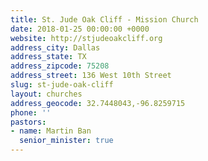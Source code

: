 ```yaml
---
title: St. Jude Oak Cliff - Mission Church
date: 2018-01-25 00:00:00 +0000
website: http://stjudeoakcliff.org
address_city: Dallas
address_state: TX
address_zipcode: 75208
address_street: 136 West 10th Street
slug: st-jude-oak-cliff
layout: churches
address_geocode: 32.7448043,-96.8259715
phone: ''
pastors:
- name: Martin Ban
  senior_minister: true
---
```

